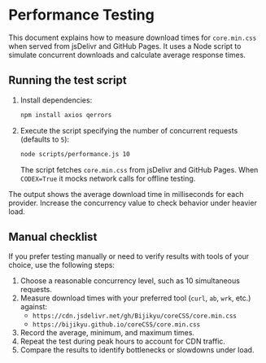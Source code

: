 # Performance Testing

This document explains how to measure download times for `core.min.css` when served from jsDelivr and GitHub Pages. It uses a Node script to simulate concurrent downloads and calculate average response times.

## Running the test script

1. Install dependencies:
   ```bash
   npm install axios qerrors
   ```
2. Execute the script specifying the number of concurrent requests (defaults to `5`):
   ```bash
   node scripts/performance.js 10
   ```
   The script fetches `core.min.css` from jsDelivr and GitHub Pages. When `CODEX=True` it mocks network calls for offline testing.

The output shows the average download time in milliseconds for each provider. Increase the concurrency value to check behavior under heavier load.

## Manual checklist

If you prefer testing manually or need to verify results with tools of your choice, use the following steps:

1. Choose a reasonable concurrency level, such as 10 simultaneous requests.
2. Measure download times with your preferred tool (`curl`, `ab`, `wrk`, etc.) against:
   - `https://cdn.jsdelivr.net/gh/Bijikyu/coreCSS/core.min.css`
   - `https://bijikyu.github.io/coreCSS/core.min.css`
3. Record the average, minimum, and maximum times.
4. Repeat the test during peak hours to account for CDN traffic.
5. Compare the results to identify bottlenecks or slowdowns under load.
